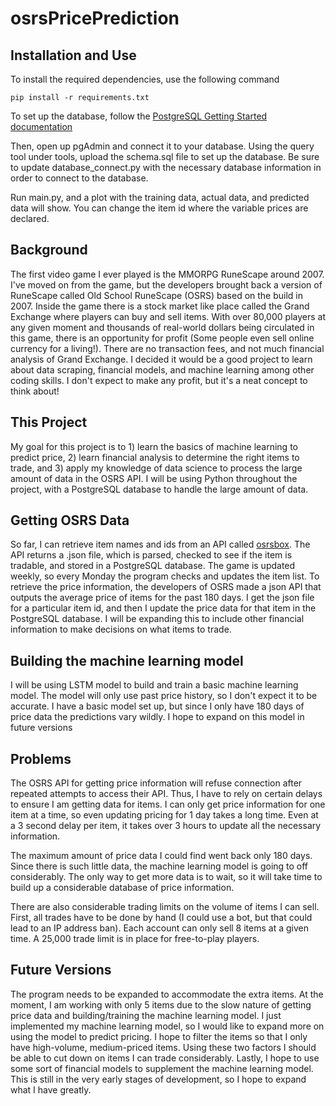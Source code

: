 # osrsPricePrediction
## Installation and Use
To install the required dependencies, use the following command
```
pip install -r requirements.txt
```

To set up the database, follow the [PostgreSQL Getting Started documentation](https://www.postgresql.org/docs/12/tutorial-start.html)

Then, open up pgAdmin and connect it to your database. Using the query tool under tools, upload the schema.sql file to set up the database. Be sure to update database_connect.py with the necessary database information in order to connect to the database.

Run main.py, and a plot with the training data, actual data, and predicted data will show. You can change the item id where the variable prices are declared. 

## Background
The first video game I ever played is the MMORPG RuneScape around 2007. I've moved on from the game, but the developers brought back a version of RuneScape called Old School RuneScape (OSRS) based on the build in 2007. Inside the game there is a stock market like place called the Grand Exchange where players can buy and sell items. With over 80,000 players at any given moment and thousands of real-world dollars being circulated in this game, there is an opportunity for profit (Some people even sell online currency for a living!). There are no transaction fees, and not much financial analysis of Grand Exchange. I decided it would be a good project to learn about data scraping, financial models, and machine learning among other coding skills. I don't expect to make any profit, but it's a neat concept to think about!
## This Project
My goal for this project is to 1) learn the basics of machine learning to predict price, 2) learn financial analysis to determine the right items to trade, and 3) apply my knowledge of data science to process the large amount of data in the OSRS API. I will be using Python throughout the project, with a PostgreSQL database to handle the large amount of data.
## Getting OSRS Data
So far, I can retrieve item names and ids from an API called [osrsbox](https://www.osrsbox.com/projects/osrsbox-db/). The API returns a .json file, which is parsed, checked to see if the item is tradable, and stored in a PostgreSQL database. The game is updated weekly, so every Monday the program checks and updates the item list. To retrieve the price information, the developers of OSRS made a json API that outputs the average price of items for the past 180 days. I get the json file for a particular item id, and then I update the price data for that item in the PostgreSQL database. I will be expanding this to include other financial information to make decisions on what items to trade.
## Building the machine learning model
I will be using LSTM model to build and train a basic machine learning model. The model will only use past price history, so I don't expect it to be accurate. I have a basic model set up, but since I only have 180 days of price data the predictions vary wildly. I hope to expand on this model in future versions
## Problems
The OSRS API for getting price information will refuse connection after repeated attempts to access their API. Thus, I have to rely on certain delays to ensure I am getting data for items. I can only get price information for one item at a time, so even updating pricing for 1 day takes a long time. Even at a 3 second delay per item, it takes over 3 hours to update all the necessary information. 

The maximum amount of price data I could find went back only 180 days. Since there is such little data, the machine learning model is going to off considerably. The only way to get more data is to wait, so it will take time to build up a considerable database of price information. 

There are also considerable trading limits on the volume of items I can sell. First, all trades have to be done by hand (I could use a bot, but that could lead to an IP address ban). Each account can only sell 8 items at a given time. A 25,000 trade limit is in place for free-to-play players.
## Future Versions
The program needs to be expanded to accommodate the extra items. At the moment, I am working with only 5 items due to the slow nature of getting price data and building/training the machine learning model. I just implemented my machine learning model, so I would like to expand more on using the model to predict pricing. I hope to filter the items so that I only have high-volume, medium-priced items. Using these two factors I should be able to cut down on items I can trade considerably. Lastly, I hope to use some sort of financial models to supplement the machine learning model. This is still in the very early stages of development, so I hope to expand what I have greatly.

